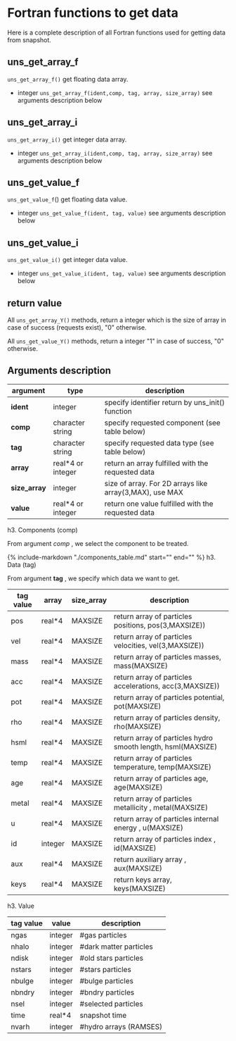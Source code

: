 # Fortran functions to get data

Here is a complete description of all Fortran functions used for getting data from snapshot.


## uns_get_array_f

`uns_get_array_f()` get floating data array.

*  integer `uns_get_array_f(ident,comp, tag, array, size_array)` see arguments description below

## uns_get_array_i

`uns_get_array_i()` get integer data array.

*  integer `uns_get_array_i(ident,comp, tag, array, size_array)` see arguments description below

## uns_get_value_f

`uns_get_value_f`() get floating data value.

*  integer `uns_get_value_f(ident, tag, value)` see arguments description below

## uns_get_value_i

`uns_get_value_i()` get integer data value.

*  integer `uns_get_value_i(ident, tag, value)` see arguments description below

## return value

All `uns_get_array_Y()`  methods, return a integer which is the size of array in case of success (requests exist), "0" otherwise.

All `uns_get_value_Y()`  methods, return a integer "1" in case of success, "0" otherwise.

## Arguments description

| argument  | type |description |
| --- | --- | --- |
| **ident** | integer | specify identifier return by uns_init() function |
| **comp** | character string | specify requested component (see table below) |
| **tag** | character string | specify requested data type (see table below) |
| **array** | real*4 or integer | return an array fulfilled with the requested data |
| **size_array** | integer |size of array. For 2D arrays like array(3,MAX), use MAX |
| **value** | real*4 or integer | return one value fulfilled with the requested data |

h3. Components (comp)

From argument *comp* , we select the component to be treated.

{%
    include-markdown "./components_table.md"
    start="<!--intro-start-->"
    end="<!--intro-end-->"
%}
h3. Data (tag)

From argument **tag** , we specify which data we want to get.

| tag value  | array |size_array | description |
| --- | --- | --- | --- |
| pos              | real*4 | MAXSIZE | return array of particles positions, pos(3,MAXSIZE)) |
| vel              | real*4 |  MAXSIZE | return array of particles velocities, vel(3,MAXSIZE)) |
| mass            | real*4 | MAXSIZE |  return array of particles masses,  mass(MAXSIZE)|
| acc              | real*4 |  MAXSIZE | return array of particles accelerations, acc(3,MAXSIZE)) |
| pot               |real*4 |  MAXSIZE |  return array of particles potential,  pot(MAXSIZE)|
| rho               | real*4 |   MAXSIZE | return array of particles density,  rho(MAXSIZE)|
| hsml           |real*4 |  MAXSIZE | return array of particles hydro smooth length,  hsml(MAXSIZE)|
| temp             | real*4 | MAXSIZE |  return array of particles temperature,  temp(MAXSIZE)|
| age              | real*4 |MAXSIZE |   return array of particles age,  age(MAXSIZE)|
| metal             |real*4 | MAXSIZE |   return array of particles metallicity ,  metal(MAXSIZE)|
| u               |real*4 |  MAXSIZE | return array of particles internal energy ,  u(MAXSIZE)|
| id             |integer | MAXSIZE |  return array of particles index  ,  id(MAXSIZE)|
| aux              | real*4 |  MAXSIZE | return auxiliary array ,  aux(MAXSIZE)|
| keys             |real*4 |MAXSIZE |  return keys array,  keys(MAXSIZE)|

h3. Value

| tag value  | value  | description |
| --- | --- | --- |
| ngas           | integer        | #gas particles |
| nhalo           | integer       | #dark matter particles |
| ndisk           | integer       | #old stars particles |
| nstars          | integer       | #stars particles |
| nbulge           | integer        | #bulge particles |
| nbndry           | integer        | #bndry particles |
| nsel           | integer        | #selected particles |
| time           | real*4        | snapshot time |
| nvarh         | integer    | #hydro arrays (RAMSES) |